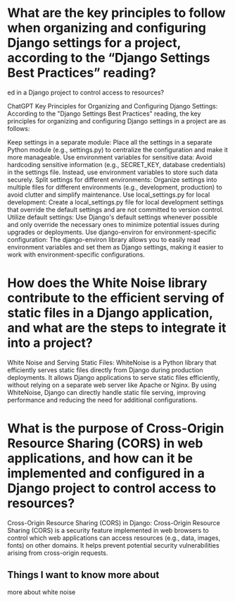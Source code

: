 # What are the key principles to follow when organizing and configuring Django settings for a project, according to the “Django Settings Best Practices” reading?
ed in a Django project to control access to resources?

ChatGPT
Key Principles for Organizing and Configuring Django Settings:
According to the "Django Settings Best Practices" reading, the key principles for organizing and configuring Django settings in a project are as follows:

Keep settings in a separate module: Place all the settings in a separate Python module (e.g., settings.py) to centralize the configuration and make it more manageable.
Use environment variables for sensitive data: Avoid hardcoding sensitive information (e.g., SECRET_KEY, database credentials) in the settings file. Instead, use environment variables to store such data securely.
Split settings for different environments: Organize settings into multiple files for different environments (e.g., development, production) to avoid clutter and simplify maintenance.
Use local_settings.py for local development: Create a local_settings.py file for local development settings that override the default settings and are not committed to version control.
Utilize default settings: Use Django's default settings whenever possible and only override the necessary ones to minimize potential issues during upgrades or deployments.
Use django-environ for environment-specific configuration: The django-environ library allows you to easily read environment variables and set them as Django settings, making it easier to work with environment-specific configurations.


# How does the White Noise library contribute to the efficient serving of static files in a Django application, and what are the steps to integrate it into a project?

White Noise and Serving Static Files:
WhiteNoise is a Python library that efficiently serves static files directly from Django during production deployments. It allows Django applications to serve static files efficiently, without relying on a separate web server like Apache or Nginx. By using WhiteNoise, Django can directly handle static file serving, improving performance and reducing the need for additional configurations.

# What is the purpose of Cross-Origin Resource Sharing (CORS) in web applications, and how can it be implemented and configured in a Django project to control access to resources?

Cross-Origin Resource Sharing (CORS) in Django:
Cross-Origin Resource Sharing (CORS) is a security feature implemented in web browsers to control which web applications can access resources (e.g., data, images, fonts) on other domains. It helps prevent potential security vulnerabilities arising from cross-origin requests.

## Things I want to know more about
more about white noise 

